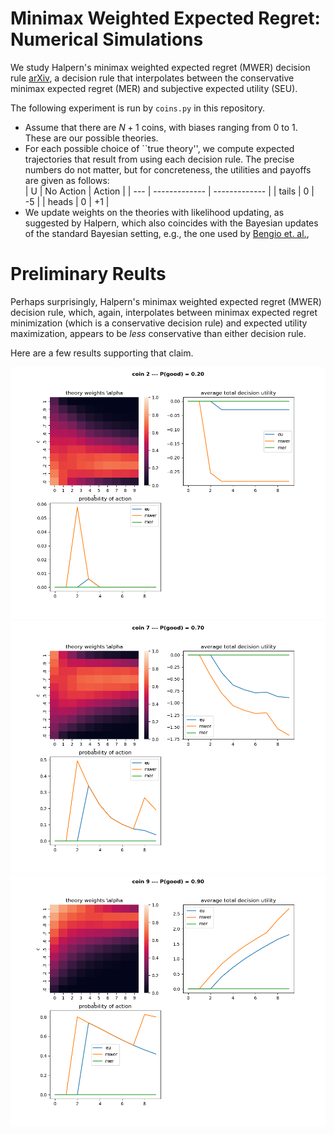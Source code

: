 # Minimax Weighted Expected Regret: Numerical Simulations

We study Halpern's minimax weighted expected regret (MWER) decision rule
[arXiv](https://arxiv.org/pdf/1302.5681),
a decision rule that interpolates between the conservative minimax expected regret (MER) and subjective expected utility (SEU).


The following experiment is run by  `coins.py` in this repository.

 - Assume that there are $N+1$ coins, with biases ranging from 0 to 1. These are our possible theories.
 - For each possible choice of ``true theory'', we compute expected trajectories that result from using each decision rule.  The precise numbers do not matter, but for concreteness, the utilities and payoffs are given as follows:  
  | U | No Action | Action |
  | --- | ------------- | ------------- |
  | tails | 0  | -5  |
  | heads | 0  | +1  |
 - We update weights on the theories with likelihood updating, as suggested by Halpern, which also coincides with the Bayesian updates of the standard Bayesian setting, e.g., the one used by [Bengio et. al.](https://arxiv.org/abs/2408.05284), 


# Preliminary Reults

Perhaps surprisingly, Halpern's minimax weighted expected regret (MWER) decision rule, which, again, interpolates between minimax expected regret minimization (which is a conservative decision rule) and expected utility maximization, appears to be *less* conservative than either decision rule.

Here are a few results supporting that claim.

![coin 2](figs/coin2-example.png?raw=true "Coin 2")
![coin 7](figs/coin7-example.png?raw=true "Coin 7")
![coin 9](figs/coin9-example.png?raw=true "Coin 9")
